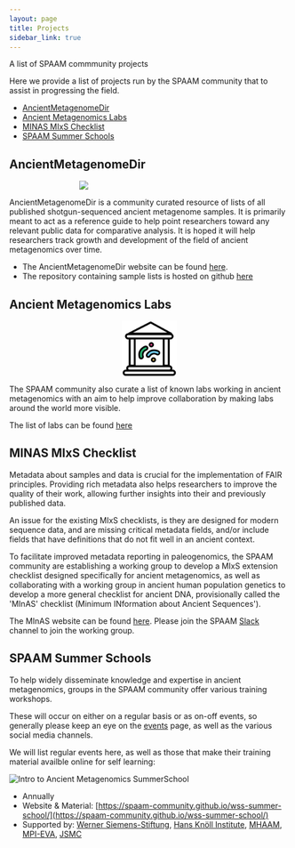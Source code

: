 ```yaml
---
layout: page
title: Projects
sidebar_link: true
---
```


A list of SPAAM commmunity projects

Here we provide a list of projects run by the SPAAM community that to assist in
progressing the field.

<!-- TOC -->

- [AncientMetagenomeDir](#ancientmetagenomedir)
- [Ancient Metagenomics Labs](#ancient-metagenomics-labs)
- [MINAS MIxS Checklist](#minas-mixs-checklist)
- [SPAAM Summer Schools](#spaam-summer-schools)

<!-- /TOC -->

## AncientMetagenomeDir

<img src="https://spaam-community.github.io/AncientMetagenomeDir/assets/images/logos/spaam-AncientMetagenomeDir_socialmedia.png" style="display:block;margin-left:auto;margin-right:auto;width=50%;" width="50%">

AncientMetagenomeDir is a community curated resource of lists of all published
shotgun-sequenced ancient metagenome samples. It is primarily meant to act as a
reference guide to help point researchers toward any relevant public data for
comparative analysis. It is hoped it will help researchers track growth and
development of the field of ancient metagenomics over time.

- The AncientMetagenomeDir website can be found
  [here](https://spaam-community.github.io/AncientMetagenomeDir/).
- The repository containing sample lists is hosted on github
  [here](https://github.com/SPAAM-community/AncientMetagenomeDir)

## Ancient Metagenomics Labs

<img src="https://raw.githubusercontent.com/SPAAM-community/ancient-metagenomics-labs/main/_media/spaam-AncientMetagenomicLabs_logo.svg" width="100px" style="display:block;margin-left:auto;margin-right:auto;width=50%;">

The SPAAM community also curate a list of known labs working in ancient
metagenomics with an aim to help improve collaboration by making labs around
the world more visible.

The list of labs can be found [here](https://spaam-community.github.io/ancient-metagenomics-labs/)

## MINAS MIxS Checklist

Metadata about samples and data is crucial for the implementation of FAIR
principles. Providing rich metadata also helps researchers to improve the
quality of their work, allowing further insights into their and previously
published data.

An issue for the existing MIxS checklists, is they are designed for modern
sequence data, and are missing critical metadata fields, and/or include fields
that have definitions that do not fit well in an ancient context.

To facilitate improved metadata reporting in paleogenomics, the SPAAM community
are establishing a working group to develop a MIxS extension checklist designed
specifically for ancient metagenomics, as well as collaborating with a working
group in ancient human population genetics to develop a more general checklist
for ancient DNA, provisionally called the 'MInAS' checklist
(Minimum INformation about Ancient Sequences').

The MInAS website can be found [here](https://minas.paleogenomics.eu/). Please
join the SPAAM [Slack](/about.md) channel to join the working group.

## SPAAM Summer Schools

To help widely disseminate knowledge and expertise in ancient metagenomics,
groups in the SPAAM community offer various training workshops.

These will occur on either on a regular basis or as on-off events, so generally
please keep an eye on the [events](/category/events/) page, as well as the various social
media channels.

We will list regular events here, as well as those that make their training
material availble online for self learning:

<img src="https://spaam-community.github.io/wss-summer-school/assets/images/logos/WSS-SPAAM-summerschool_logo_name.svg" alt="Intro to Ancient Metagenomics SummerSchool" width="200px" class="center">

- Annually
- Website & Material: [https://spaam-community.github.io/wss-summer-school/](https://spaam-community.github.io/wss-summer-school/)
- Supported by: [Werner Siemens-Stiftung](https://www.wernersiemens-stiftung.ch/), [Hans Knöll Institute](https://leibniz-hki.de/), [MHAAM](https://www.archaeoscience.org/), [MPI-EVA](https://www.eva.mpg.de/), [JSMC](https://www.jsmc-phd.de/)
